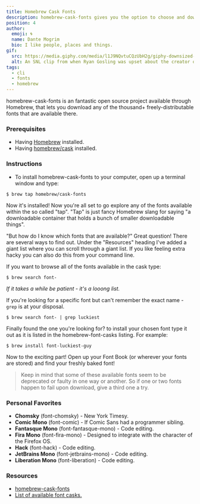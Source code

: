 ```yaml
---
title: Homebrew Cask Fonts
description: homebrew-cask-fonts gives you the option to choose and download a variety of a thousand and more freely-distributable fonts, straight from your command line.
position: 4
author:
  emoji: 🌀
  name: Dante Mogrim
  bio: I like people, places and things.
gif:
  src: https://media.giphy.com/media/l1J9NQvtuCQzUbH2g/giphy-downsized-large.gif
  alt: An SNL clip from when Ryan Gosling was upset about the creator of Avatar choosing Papyrus as their main font.
tags:
  - cli
  - fonts
  - homebrew
---
```

homebrew-cask-fonts is an fantastic open source project available through Homebrew, that lets you download any of the thousand+ freely-distributable fonts that are available there.

### Prerequisites
- Having [Homebrew](https://brew.sh/index_sv) installed.
- Having [homebrew/cask]() installed.

### Instructions
- To install homebrew-cask-fonts to your computer, open up a terminal window and type:
```shell-session
$ brew tap homebrew/cask-fonts
```
Now it's installed! Now you're all set to go explore any of the fonts available within the so called "tap". "Tap" is just fancy Homebrew slang for saying "a downloadable container that holds a bunch of smaller downloadable things". 

"But how do I know which fonts that are available?" Great question! There are several ways to find out. Under the "Resources" heading I've added a giant list where you can scroll through a giant list. If you like feeling extra hacky you can also do this from your command line.

If you want to browse all of the fonts available in the cask type:
```shell-session
$ brew search font-
```
_If it takes a while be patient - it's a looong list._

If you're looking for a specific font but can't remember the exact name - `grep` is at your disposal.
```shell-session
$ brew search font- | grep luckiest
```

Finally found the one you're looking for? to install your chosen font type it out as it is listed in the homebrew-font-casks listing. For example:
```shell-session
$ brew install font-luckiest-guy
```
Now to the exciting part! Open up your Font Book (or wherever your fonts are stored) and find your freshly baked font!

> Keep in mind that some of these available fonts seem to be deprecated or faulty in one way or another. So if one or two fonts happen to fail upon download, give a third one a try.

### Personal Favorites
- **Chomsky** (font-chomsky) - New York Timesy.
- **Comic Mono** (font-comic) - If Comic Sans had a programmer sibling.
- **Fantasque Mono** (font-fantasque-mono) - Code editing.
- **Fira Mono** (font-fira-mono) - Designed to integrate with the character of the Firefox OS.
- **Hack** (font-hack) - Code editing.
- **JetBrains Mono** (font-jetbrains-mono) - Code editing.
- **Liberation Mono** (font-liberation) - Code editing.


### Resources
- [homebrew-cask-fonts](https://github.com/Homebrew/homebrew-cask-fonts)
- [List of available font casks.](https://github.com/Homebrew/homebrew-cask-fonts/tree/master/Casks)
